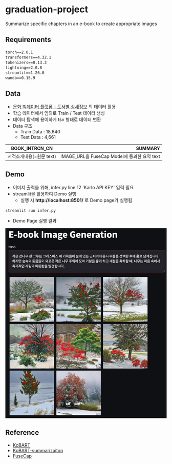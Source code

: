 # graduation-project
Summarize specific chapters in an e-book to create appropriate images

## Requirements
```
torch==2.0.1
transformers==4.32.1
tokenizers==0.13.3
lightning==2.0.8
streamlit==1.26.0
wandb==0.15.9
```

## Data
- [문화 빅데이터 플랫폼 - 도서별 상세정보](https://www.bigdata-culture.kr/bigdata/user/data_market/detail.do?id=63513d7b-9b87-4ec1-a398-0a18ecc45411) 의 데이터 활용
- 학습 데이터에서 임의로 Train / Test 데이터 생성
- 데이터 탐색에 용이하게 tsv 형태로 데이터 변환
- Data 구조
    - Train Data : 18,640
    - Test Data : 4,661
  
  
| BOOK_INTRCN_CN  | SUMMARY |
|-------|--------:|
| 서적소개내용(=원문 text) | IMAGE_URL을 FuseCap Model에 통과한 요약 text |  

## Demo
- 이미지 출력을 위해, infer.py line 12 'Karlo API KEY' 입력 필요
- streamlit을 활용하여 Demo 실행
    - 실행 시 <b>http://localhost:8501/</b> 로 Demo page가 실행됨
```
streamlit run infer.py
```

- Demo Page 실행 결과  
<img src="sample/demo.png" alt="drawing" style="width:600px;"/>

## Reference
- [KoBART](https://github.com/SKT-AI/KoBART)
- [KoBART-summarizaiton](https://github.com/seujung/KoBART-summarization.git)
- [FuseCap](https://github.com/RotsteinNoam/FuseCap.git)
